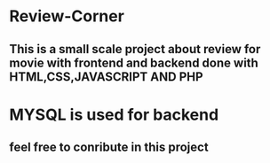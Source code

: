 # Review-Corner #
## This is a small scale project about review for movie with frontend and backend done with HTML,CSS,JAVASCRIPT AND PHP ##
# MYSQL is used for backend #








## feel free to conribute in this project




